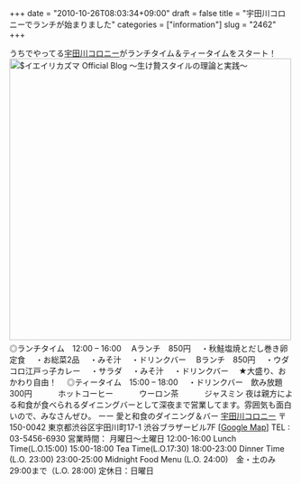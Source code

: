 +++
date = "2010-10-26T08:03:34+09:00"
draft = false
title = "宇田川コロニーでランチが始まりました"
categories = ["information"]
slug = "2462"
+++

うちでやってる<a href="http://udacolo.com/" target="_blank">宇田川コロニー</a>がランチタイム＆ティータイムをスタート！
<a href="/images/ameblo/blog_import_4f7a3a4fe0db9.jpg"><img src="/images/ameblo/blog_import_4f7a3a4fe0db9.jpg"  alt="$イエイリカズマ Official Blog ～生け贄スタイルの理論と実践～" width="500" height="500" border="0" /></a>
　◎ランチタイム　12:00 – 16:00
　Aランチ　850円
　・秋鮭塩焼とだし巻き卵定食
　・お総菜2品
　・みそ汁
　・ドリンクバー
　Bランチ　850円
　・ウダコロ江戸っ子カレー
　・サラダ
　・みそ汁
　・ドリンクバー
　★大盛り、おかわり自由！
　◎ティータイム　15:00 – 18:00
　・ドリンクバー　飲み放題 300円
　　　ホットコーヒー
　　　ウーロン茶
　　　ジャスミン
夜は親方による和食が食べられるダイニングバーとして深夜まで営業してます。雰囲気も面白いので、みなさんぜひ。
ーー
愛と和食のダイニング＆バー
<a href="http://udacolo.com" target="_blank">宇田川コロニー</a>
〒150-0042
東京都渋谷区宇田川町17-1 渋谷ブラザービル7F
[<a href="http://maps.google.co.jp/maps?q=東京都渋谷区宇田川町17-1&oe=utf-8&hl=ja&client=firefox&ie=UTF8&hq=&hnear=東京都渋谷区宇田川町１７－１&gl=jp&ei=MQ8FTOfWBYTBcbTMnPQE&ved=0CBUQ8gEwAA&ll=35.660766,139.699284&spn=0.007069,0.013808&z=17&brcurrent=3,0x60188ca93f01526f:0x614ac5cbed07c5a" target="_blank">Google Map</a>]
TEL : 03-5456-6930
営業時間：
月曜日～土曜日
12:00-16:00 Lunch Time(L.O.15:00)
15:00-18:00 Tea Time(L.O.17:30)
18:00-23:00 Dinner Time (L.O. 23:00)
23:00-25:00 Midnight Food Menu (L.O. 24:00)　金・土のみ 29:00まで（L.O. 28:00)
定休日：日曜日
